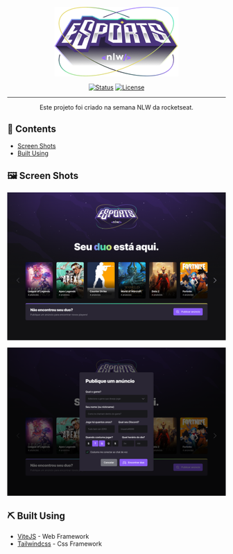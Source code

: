 <p align="center">
  <a href="" rel="noopener">
 <img src="./.github/logo.png" alt="Project logo"></a>
</p>

<div align="center">

[![Status](https://img.shields.io/badge/status-active-success.svg)]()
[![License](https://img.shields.io/badge/license-MIT-blue.svg)](/LICENSE)

</div>

---

<p align="center"> Este projeto foi criado na semana NLW da rocketseat.
    <br> 
</p>

## 📝 Contents

- [Screen Shots](#screen_shots)
- [Built Using](#built_using)

## 🖼️ Screen Shots <a name = "screen_shots"></a>

<p align="center">
  <a href="" rel="noopener">
 <img src="./.github/landing.png" alt="Landing Page"></a>
</p>

<p align="center">
  <a href="" rel="noopener">
 <img src="./.github/anuncio.png" alt="Ads Page"></a>
</p>

## ⛏️ Built Using <a name = "built_using"></a>

- [ViteJS](https://vitejs.dev/) - Web Framework
- [Tailwindcss](https://tailwindcss.com/) - Css Framework
